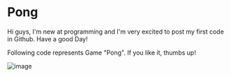 # Pong
Hi guys, I'm new at programming and I'm very excited to post my first code in Github. Have a good Day!

Following code represents Game "Pong".
If you like it, thumbs up!

![image](https://user-images.githubusercontent.com/100687592/215163416-7d40bbd3-1e9a-408e-a90c-abeaebad5591.png)
